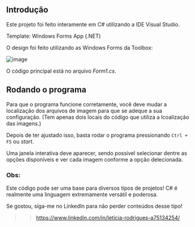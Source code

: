 ## Introdução

Este projeto foi feito interamente em C# utilizando a IDE Visual Studio. 

Template: Windows Forms App (.NET)

O design foi feito utilizando as Windows Forms da Toolbox:

![image](https://github.com/LeRodrigues2005/visualizador-de-produtos/assets/97632543/d808f1fa-98a0-4aaf-ab07-1e519b2982cf)

O código principal está no arquivo _Form1.cs_.

## Rodando o programa

Para que o programa funcione corretamente, você deve mudar a localização dos arquivos de imagem para que se adeque a sua configuração. (Tem apenas dois locais do código que utiliza a lcoalização das imagens.)

Depois de ter ajustado isso, basta rodar o programa pressionando ```Ctrl + F5``` ou _start_.

Uma janela interativa deve aparecer, sendo possível selecionar dentre as opções disponíveis e ver cada imagem conforme a opção delecionada.

### Obs:

Este código pode ser uma base para diversos tipos de projetos! C# é realmente uma linguagem extremamente versátil e poderosa. 

Se gostou, siga-me no LinkedIn para não perder conteúdos desse tipo!

>> https://www.linkedin.com/in/letícia-rodrigues-a75134254/
